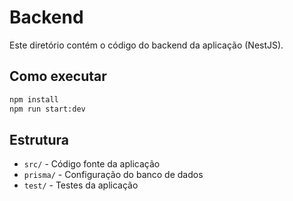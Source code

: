# Backend

Este diretório contém o código do backend da aplicação (NestJS).

## Como executar

```bash
npm install
npm run start:dev
```

## Estrutura

- `src/` - Código fonte da aplicação
- `prisma/` - Configuração do banco de dados
- `test/` - Testes da aplicação
